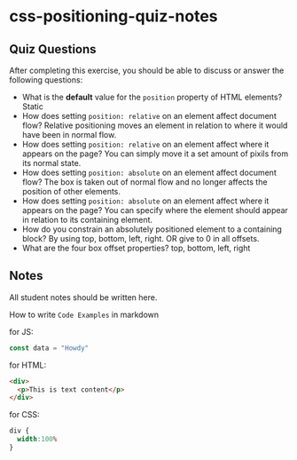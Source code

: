# css-positioning-quiz-notes

## Quiz Questions

After completing this exercise, you should be able to discuss or answer the following questions:

- What is the **default** value for the `position` property of HTML elements?
Static
- How does setting `position: relative` on an element affect document flow?
Relative positioning moves an element in relation to where it would have been in normal flow.
- How does setting `position: relative` on an element affect where it appears on the page?
You can simply move it a set amount of pixils from its normal state.
- How does setting `position: absolute` on an element affect document flow?
The box is taken out of normal flow and no longer affects the position of other elements.
- How does setting `position: absolute` on an element affect where it appears on the page?
You can specify where the element should appear in relation to its containing element.
- How do you constrain an absolutely positioned element to a containing block?
By using top, bottom, left, right. OR give to 0 in all offsets.
- What are the four box offset properties?
top, bottom, left, right

## Notes

All student notes should be written here.


How to write `Code Examples` in markdown

for JS:
```javascript
const data = "Howdy"
```

for HTML:
```html
<div>
  <p>This is text content</p>
</div>
```

for CSS:
```css
div {
  width:100%
}
```
